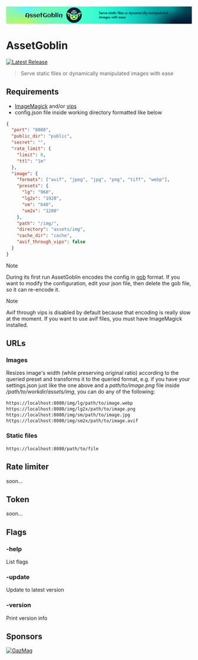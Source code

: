 [![AssetGoblin](assets/header.png)](https://github.com/sbolch/AssetGoblin)

# AssetGoblin

[![Latest Release](https://img.shields.io/github/v/release/sbolch/AssetGoblin.svg)](https://github.com/sbolch/AssetGoblin/releases)

> Serve static files or dynamically manipulated images with ease

## Requirements

 - [ImageMagick](https://imagemagick.org) and/or [vips](https://www.libvips.org)
 - config.json file inside working directory formatted like below

```json
{
  "port": "8080",
  "public_dir": "public",
  "secret": "",
  "rate_limit": {
    "limit": 0,
    "ttl": "1m"
  },
  "image": {
    "formats": ["avif", "jpeg", "jpg", "png", "tiff", "webp"],
    "presets": {
      "lg": "960",
      "lg2x": "1920",
      "sm": "640",
      "sm2x": "1280"
    },
    "path": "/img/",
    "directory": "assets/img",
    "cache_dir": "cache",
    "avif_through_vips": false
  }
}
```
> [!NOTE]
> During its first run AssetGoblin encodes the config in [gob](https://pkg.go.dev/encoding/gob) format.
> If you want to modify the configuration, edit your json file, then delete the gob file, so it can re-encode it.

> [!NOTE]
> Avif through vips is disabled by default because that encoding is really slow at the moment.
> If you want to use avif files, you must have ImageMagick installed.

## URLs

### Images

Resizes image's width (while preserving original ratio) according to the queried preset and transforms it to
the queried format, e.g. if you have your settings.json just like the one above and a *path/to/image.png* file
inside */path/to/workdir/assets/img*, you can do any of the following:

```
https://localhost:8080/img/lg/path/to/image.webp
https://localhost:8080/img/lg2x/path/to/image.png
https://localhost:8080/img/sm/path/to/image.jpg
https://localhost:8080/img/sm2x/path/to/image.avif
```

### Static files

```
https://localhost:8080/path/to/file
```

## Rate limiter

soon...

## Token

soon...

## Flags

### -help

List flags

### -update

Update to latest version

### -version

Print version info

## Sponsors

<a href="https://gazmag.hu" target="_blank"><img src="https://gazmag.hu/icon/logo-long.svg" alt="GazMag" height="50"></a>
